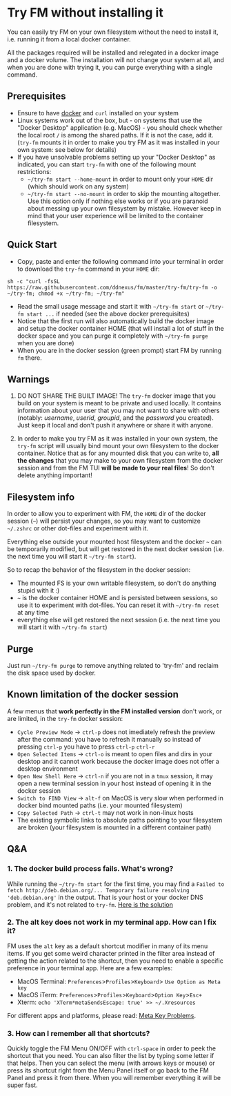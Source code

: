 # Try FM without installing it

You can easily try FM on your own filesystem without the need to install it, i.e. running it from a local docker container.

All the packages required will be installed and relegated in a docker image and a docker volume. The installation will not change your system at all, and when you are done with trying it, you can purge everything with a single command.

## Prerequisites

- Ensure to have [docker](https://www.docker.com) and `curl` installed on your system
- Linux systems work out of the box, but - on systems that use the "Docker Desktop" application (e.g. MacOS) - you should check whether the local root `/` is among the shared paths. If it is not the case, add it. (`try-fm` mounts it in order to make you try FM as it was installed in your own system: see below for details)
- If you have unsolvable problems setting up your "Docker Desktop" as indicated, you can start `try-fm` with one of the following mount restrictions:
  - `~/try-fm start --home-mount` in order to mount only your `HOME` dir (which should work on any system)
  - `~/try-fm start --no-mount` in order to skip the mounting altogether. Use this option only if nothing else works or if you are paranoid about messing up your own filesystem by mistake. However keep in mind that your user experience will be limited to the container filesystem.

## Quick Start

- Copy, paste and enter the following command into your terminal in order to download the `try-fm` command in your `HOME` dir:

```
sh -c "curl -fsSL https://raw.githubusercontent.com/ddnexus/fm/master/try-fm/try-fm -o ~/try-fm; chmod +x ~/try-fm; ~/try-fm"
```

- Read the small usage message and start it with `~/try-fm start` or `~/try-fm start ...` if needed (see the above docker prerequisites)
- Notice that the first run will also automatically build the docker image and setup the docker container HOME (that will install a lot of stuff in the docker space and you can purge it completely with `~/try-fm purge` when you are done)
- When you are in the docker session (green prompt) start FM by running `fm` there.

## Warnings

1. DO NOT SHARE THE BUILT IMAGE! The `try-fm` docker image that you build on your system is meant to be private and used locally. It contains information about your user that you may not want to share with others (notably: _username_, _userid_, _groupid_, and the _password_ you created). Just keep it local and don't push it anywhere or share it with anyone.

2. In order to make you try FM as it was installed in your own system, the `try-fm` script will usually bind mount your own filesystem to the docker container. Notice that as for any mounted disk that you can write to, __all the changes__ that you may make to your own filesystem from the docker session and from the FM TUI __will be made to your real files__! So don't delete anything important!

## Filesystem info

In order to allow you to experiment with FM, the `HOME` dir of the docker session (`~`) will persist your changes, so you may want to customize `~/.zshrc` or other dot-files and experiment with it.

Everything else outside your mounted host filesystem and the docker `~` can be temporarily modified, but will get restored in the next docker session (i.e. the next time you will start it `~/try-fm start`).

So to recap the behavior of the filesystem in the docker session:

- The mounted FS is your own writable filesystem, so don't do anything stupid with it :)
- `~` is the docker container HOME and is persisted between sessions, so use it to experiment with dot-files. You can reset it with `~/try-fm reset` at any time
- everything else will get restored the next session (i.e. the next time you will start it with `~/try-fm start`)

## Purge

Just run `~/try-fm purge` to remove anything related to 'try-fm' and reclaim the disk space used by docker.

## Known limitation of the docker session

A few menus that __work perfectly in the FM installed version__ don't work, or are limited, in the `try-fm` docker session:

- `Cycle Preview Mode` -> `ctrl-p` does not imediately refresh the preview after the command: you have to refresh it manually so instead of pressing `ctrl-p` you have to press `ctrl-p` `ctrl-r`
- `Open Selected Items` -> `ctrl-o` is meant to open files and dirs in your desktop and it cannot work because the docker image does not offer a desktop environment
- `Open New Shell Here` -> `ctrl-n` if you are not in a `tmux` session, it may open a new terminal session in your host instead of opening it in the docker session
- `Switch to FIND View` -> `alt-f` on MacOS is very slow when performed in docker bind mounted paths (i.e. your mounted filesystem)
- `Copy Selected Path` -> `ctrl-t` may not work in non-linux hosts
- The existing symbolic links to absolute paths pointing to your filesystem are broken (your filesystem is mounted in a different container path)

## Q&A

### 1. The docker build process fails. What's wrong?

While running the `~/try-fm start` for the first time, you may find a `Failed to fetch http://deb.debian.org/... Temporary failure resolving 'deb.debian.org'` in the output. That is your host or your docker DNS problem, and it's not related to `try-fm`. [Here is the solution](https://stackoverflow.com/questions/51034120/docker-could-not-resolve-deb-debian-org)

### 2. The alt key does not work in my terminal app. How can I fix it?

FM uses the `alt` key as a default shortcut modifier in many of its menu items. If you get some weird character printed in the filter area instead of getting the action related to the shortcut, then you need to enable a specific preference in your terminal app. Here are a few examples:

- MacOS Terminal: `Preferences`>`Profiles`>`Keyboard`> `Use Option as Meta key`
- MacOS iTerm: `Preferences`>`Profiles`>`Keyboard`>`Option Key`>`Esc+`
- Xterm: `echo 'XTerm*metaSendsEscape: true' >> ~/.Xresources`

For different apps and platforms, please read: [Meta Key Problems](https://www.emacswiki.org/emacs/MetaKeyProblems).

### 3. How can I remember all that shortcuts?

Quickly toggle the FM Menu ON/OFF with `ctrl-space` in order to peek the shortcut that you need. You can also filter the list by typing some letter if that helps. Then you can select the menu (with arrows keys or mouse) or press its shortcut right from the Menu Panel itself or go back to the FM Panel and press it from there. When you will remember everything it will be super fast.
